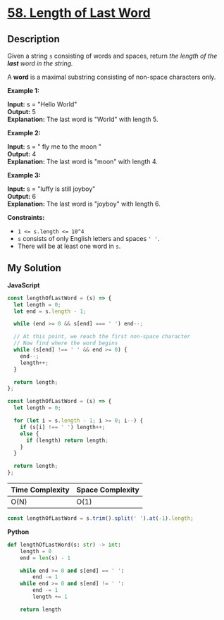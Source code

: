 # [58. Length of Last Word](https://leetcode.com/problems/length-of-last-word)

## Description

Given a string `s` consisting of words and spaces, return _the length of the **last** word in the string._

A **word** is a maximal substring consisting of non-space characters only.

**Example 1:**

**Input:** s = "Hello World"  
**Output:** 5  
**Explanation:** The last word is "World" with length 5.

**Example 2:**

**Input:** s = " fly me to the moon "  
**Output:** 4  
**Explanation:** The last word is "moon" with length 4.

**Example 3:**

**Input:** s = "luffy is still joyboy"  
**Output:** 6  
**Explanation:** The last word is "joyboy" with length 6.

**Constraints:**

- `1 <= s.length <= 10^4`
- `s` consists of only English letters and spaces `' '`.
- There will be at least one word in `s`.

## My Solution

**JavaScript**

```js
const lengthOfLastWord = (s) => {
  let length = 0;
  let end = s.length - 1;

  while (end >= 0 && s[end] === ' ') end--;

  // At this point, we reach the first non-space character
  // Now find where the word begins
  while (s[end] !== ' ' && end >= 0) {
    end--;
    length++;
  }

  return length;
};
```

```js
const lengthOfLastWord = (s) => {
  let length = 0;

  for (let i = s.length - 1; i >= 0; i--) {
    if (s[i] !== ' ') length++;
    else {
      if (length) return length;
    }
  }

  return length;
};
```

| Time Complexity | Space Complexity |
| --------------- | ---------------- |
| O(N)            | O(1)             |

```js
const lengthOfLastWord = s.trim().split(' ').at(-1).length;
```

**Python**

```py
def lengthOfLastWord(s: str) -> int:
    length = 0
    end = len(s) - 1

    while end >= 0 and s[end] == ' ':
        end -= 1
    while end >= 0 and s[end] != ' ':
        end -= 1
        length += 1

    return length
```
